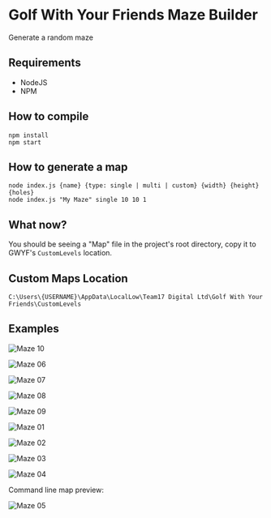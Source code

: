 # Golf With Your Friends Maze Builder

Generate a random maze

## Requirements

- NodeJS
- NPM

## How to compile
```
npm install
npm start
```

## How to generate a map
```
node index.js {name} {type: single | multi | custom} {width} {height} {holes}
node index.js "My Maze" single 10 10 1
```

## What now?

You should be seeing a "Map" file in the project's root directory, copy it to GWYF's `CustomLevels` location.


## Custom Maps Location
```
C:\Users\{USERNAME}\AppData\LocalLow\Team17 Digital Ltd\Golf With Your Friends\CustomLevels
```

## Examples

![Maze 10](https://raw.githubusercontent.com/penrique/GWYF-Maze-builder/master/pics/10.jpg)

![Maze 06](https://raw.githubusercontent.com/penrique/GWYF-Maze-builder/master/pics/06.jpg)

![Maze 07](https://raw.githubusercontent.com/penrique/GWYF-Maze-builder/master/pics/07.jpg)

![Maze 08](https://raw.githubusercontent.com/penrique/GWYF-Maze-builder/master/pics/08.jpg)

![Maze 09](https://raw.githubusercontent.com/penrique/GWYF-Maze-builder/master/pics/09.jpg)

![Maze 01](https://raw.githubusercontent.com/penrique/GWYF-Maze-builder/master/pics/01.jpg)

![Maze 02](https://raw.githubusercontent.com/penrique/GWYF-Maze-builder/master/pics/02.jpg)

![Maze 03](https://raw.githubusercontent.com/penrique/GWYF-Maze-builder/master/pics/03.jpg)

![Maze 04](https://raw.githubusercontent.com/penrique/GWYF-Maze-builder/master/pics/04.jpg)

Command line map preview:

![Maze 05](https://raw.githubusercontent.com/penrique/GWYF-Maze-builder/master/pics/05.jpg)
